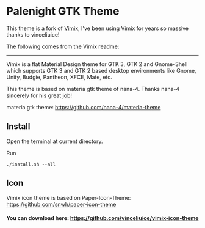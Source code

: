 Palenight GTK Theme
======

This theme is a fork of [Vimix](https://github.com/vinceliuice/vimix-gtk-themes), I've been using Vimix for years so 
massive thanks to vinceliuice!

The following comes from the Vimix readme:

---

Vimix is a flat Material Design theme for GTK 3, GTK 2 and Gnome-Shell which supports GTK 3 and GTK 2 based desktop environments like Gnome, Unity, Budgie, Pantheon, XFCE, Mate, etc.

This theme is based on materia gtk theme of nana-4. Thanks nana-4 sincerely for his great job!

materia gtk theme: https://github.com/nana-4/materia-theme

## Install 

Open the terminal at current directory.

Run

    ./install.sh --all

## Icon 
Vimix icon theme is based on Paper-Icon-Theme: https://github.com/snwh/paper-icon-theme

#### You can download here: https://github.com/vinceliuice/vimix-icon-theme
